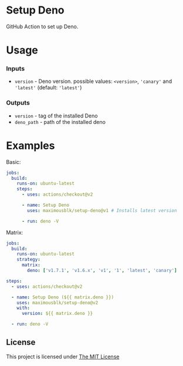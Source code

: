 # Setup Deno

GitHub Action to set up Deno.

# Usage

### Inputs

- `version` - Deno version. possible values: `<version>`, `'canary'` and `'latest'` (default: `'latest'`)

### Outputs

- `version` - tag of the installed Deno
- `deno_path` - path of the installed deno

# Examples

Basic:

```yml
jobs:
  build:
    runs-on: ubuntu-latest
    steps:
      - uses: actions/checkout@v2

      - name: Setup Deno
        uses: maximousblk/setup-deno@v1 # Installs latest version

      - run: deno -V
```

Matrix:

```yaml
jobs:
  build:
    runs-on: ubuntu-latest
    strategy:
      matrix:
        deno: ['v1.7.1', 'v1.6.x', 'v1', '1', 'latest', 'canary']

steps:
  - uses: actions/checkout@v2

  - name: Setup Deno (${{ matrix.deno }})
    uses: maximousblk/setup-deno@v2
    with:
      version: ${{ matrix.deno }}

  - run: deno -V
```

## License

This project is licensed under [The MIT License](./LICENSE)
